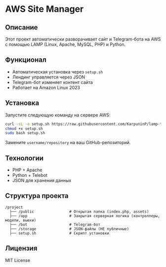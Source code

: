 # AWS Site Manager

## Описание
Этот проект автоматически разворачивает сайт и Telegram-бота на AWS с помощью LAMP (Linux, Apache, MySQL, PHP) и Python.

## Функционал
- Автоматическая установка через `setup.sh`
- Лендинг управляется через JSON
- Telegram-бот изменяет контент сайта
- Работает на Amazon Linux 2023

## Установка
Запустите следующую команду на сервере AWS:
```bash
curl -sL -o setup.sh https://raw.githubusercontent.com/KarpuninP/lamp-telegram-deploy/dev/setup.sh
chmod +x setup.sh
sudo bash setup.sh
```
Замените `username/repository` на ваш GitHub-репозиторий.

## Технологии
- PHP + Apache
- Python + Telebot
- JSON для хранения данных

## Структура проекта
```
/project
  ├── /public                # Открытая папка (index.php, assets)
  ├── /app                   # Закрытая серверная логика (контроллеры, модели, вьюхи)
  ├── /bot                   # Telegram-бот
  ├── /storage               # JSON-файлы (НЕ публичные)
  ├── setup.sh               # Скрипт установки
```

## Лицензия
MIT License
```
